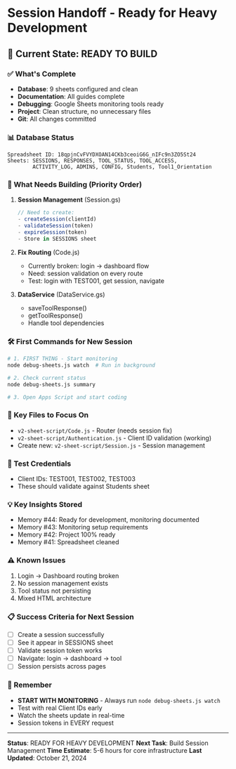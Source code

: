 # Session Handoff - Ready for Heavy Development

## 🚀 Current State: READY TO BUILD

### ✅ What's Complete
- **Database**: 9 sheets configured and clean
- **Documentation**: All guides complete
- **Debugging**: Google Sheets monitoring tools ready
- **Project**: Clean structure, no unnecessary files
- **Git**: All changes committed

### 📊 Database Status
```
Spreadsheet ID: 18qpjnCvFVYDXOAN14CKb3ceoiG6G_nIFc9n3ZO5St24
Sheets: SESSIONS, RESPONSES, TOOL_STATUS, TOOL_ACCESS, 
        ACTIVITY_LOG, ADMINS, CONFIG, Students, Tool1_Orientation
```

### 🔴 What Needs Building (Priority Order)

1. **Session Management** (Session.gs)
   ```javascript
   // Need to create:
   - createSession(clientId)
   - validateSession(token)
   - expireSession(token)
   - Store in SESSIONS sheet
   ```

2. **Fix Routing** (Code.js)
   - Currently broken: login → dashboard flow
   - Need: session validation on every route
   - Test: login with TEST001, get session, navigate

3. **DataService** (DataService.gs)
   - saveToolResponse()
   - getToolResponse()
   - Handle tool dependencies

### 🛠️ First Commands for New Session

```bash
# 1. FIRST THING - Start monitoring
node debug-sheets.js watch  # Run in background

# 2. Check current status
node debug-sheets.js summary

# 3. Open Apps Script and start coding
```

### 📁 Key Files to Focus On
- `v2-sheet-script/Code.js` - Router (needs session fix)
- `v2-sheet-script/Authentication.js` - Client ID validation (working)
- Create new: `v2-sheet-script/Session.js` - Session management

### 🧪 Test Credentials
- Client IDs: TEST001, TEST002, TEST003
- These should validate against Students sheet

### 💡 Key Insights Stored
- Memory #44: Ready for development, monitoring documented
- Memory #43: Monitoring setup requirements
- Memory #42: Project 100% ready
- Memory #41: Spreadsheet cleaned

### ⚠️ Known Issues
1. Login → Dashboard routing broken
2. No session management exists
3. Tool status not persisting
4. Mixed HTML architecture

### 📋 Success Criteria for Next Session
- [ ] Create a session successfully
- [ ] See it appear in SESSIONS sheet
- [ ] Validate session token works
- [ ] Navigate: login → dashboard → tool
- [ ] Session persists across pages

### 🎯 Remember
- **START WITH MONITORING** - Always run `node debug-sheets.js watch`
- Test with real Client IDs early
- Watch the sheets update in real-time
- Session tokens in EVERY request

---

**Status**: READY FOR HEAVY DEVELOPMENT
**Next Task**: Build Session Management
**Time Estimate**: 5-6 hours for core infrastructure
**Last Updated**: October 21, 2024
